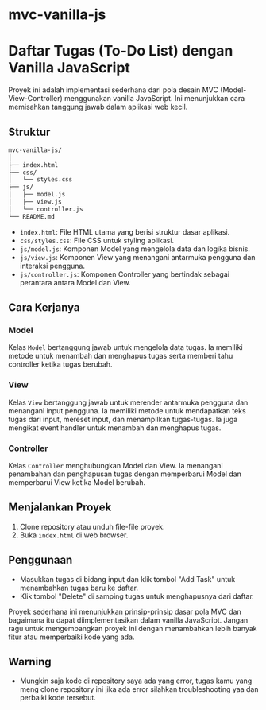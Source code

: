 # mvc-vanilla-js

# Daftar Tugas (To-Do List) dengan Vanilla JavaScript

Proyek ini adalah implementasi sederhana dari pola desain MVC (Model-View-Controller) menggunakan vanilla JavaScript. Ini menunjukkan cara memisahkan tanggung jawab dalam aplikasi web kecil.

## Struktur

```bash
mvc-vanilla-js/
│
├── index.html
├── css/
│   └── styles.css
├── js/
│   ├── model.js
│   ├── view.js
│   └── controller.js
└── README.md
```

- `index.html`: File HTML utama yang berisi struktur dasar aplikasi.
- `css/styles.css`: File CSS untuk styling aplikasi.
- `js/model.js`: Komponen Model yang mengelola data dan logika bisnis.
- `js/view.js`: Komponen View yang menangani antarmuka pengguna dan interaksi pengguna.
- `js/controller.js`: Komponen Controller yang bertindak sebagai perantara antara Model dan View.

## Cara Kerjanya

### Model

Kelas `Model` bertanggung jawab untuk mengelola data tugas. Ia memiliki metode untuk menambah dan menghapus tugas serta memberi tahu controller ketika tugas berubah.

### View

Kelas `View` bertanggung jawab untuk merender antarmuka pengguna dan menangani input pengguna. Ia memiliki metode untuk mendapatkan teks tugas dari input, mereset input, dan menampilkan tugas-tugas. Ia juga mengikat event handler untuk menambah dan menghapus tugas.

### Controller

Kelas `Controller` menghubungkan Model dan View. Ia menangani penambahan dan penghapusan tugas dengan memperbarui Model dan memperbarui View ketika Model berubah.

## Menjalankan Proyek

1. Clone repository atau unduh file-file proyek.
2. Buka `index.html` di web browser.

## Penggunaan

- Masukkan tugas di bidang input dan klik tombol "Add Task" untuk menambahkan tugas baru ke daftar.
- Klik tombol "Delete" di samping tugas untuk menghapusnya dari daftar.

Proyek sederhana ini menunjukkan prinsip-prinsip dasar pola MVC dan bagaimana itu dapat diimplementasikan dalam vanilla JavaScript. Jangan ragu untuk mengembangkan proyek ini dengan menambahkan lebih banyak fitur atau memperbaiki kode yang ada.

## Warning 
- Mungkin saja kode di repository saya ada yang error, tugas kamu yang meng clone repository ini jika ada error silahkan troubleshooting yaa dan perbaiki kode tersebut.
